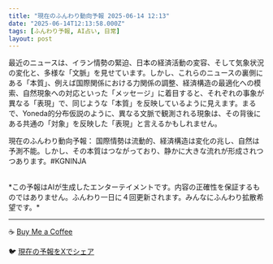 ```yaml
---
title: "現在のふんわり動向予報 2025-06-14 12:13"
date: "2025-06-14T12:13:58.000Z"
tags: [ふんわり予報, AI占い, 日常]
layout: post
---
```


最近のニュースは、イラン情勢の緊迫、日本の経済活動の変容、そして気象状況の変化と、多様な「文脈」を見せています。しかし、これらのニュースの裏側にある「本質」、例えば国際関係における力関係の調整、経済構造の最適化への模索、自然現象への対応といった「メッセージ」に着目すると、それぞれの事象が異なる「表現」で、同じような「本質」を反映しているように見えます。まるで、Yoneda的分布仮説のように、異なる文脈で観測される現象は、その背後にある共通の「対象」を反映した「表現」と言えるかもしれません。

現在のふんわり動向予報：
国際情勢は流動的、経済構造は変化の兆し、自然は予測不能。しかし、その本質はつながっており、静かに大きな流れが形成されつつあります。#KGNINJA

<br>
*この予報はAIが生成したエンターテイメントです。内容の正確性を保証するものではありません。ふんわり一日に４回更新されます。みんなにふんわり拡散希望です。*

---
☕️ [Buy Me a Coffee](https://www.buymeacoffee.com/kgninja)

🐦 [現在の予報をXでシェア](https://twitter.com/intent/tweet?text=%E7%8F%BE%E5%9C%A8%E3%81%AE%E3%81%B5%E3%82%93%E3%82%8F%E3%82%8A%E4%BA%88%E5%A0%B1%3A%20%E3%80%8C%E6%9C%80%E8%BF%91%E3%81%AE%E3%83%8B%E3%83%A5%E3%83%BC%E3%82%B9%E3%81%AF%E3%80%81%E3%82%A4%E3%83%A9%E3%83%B3%E6%83%85%E5%8B%A2%E3%81%AE%E7%B7%8A%E8%BF%AB%E3%80%81%E6%97%A5%E6%9C%AC%E3%81%AE%E7%B5%8C%E6%B8%88%E6%B4%BB%E5%8B%95%E3%81%AE%E5%A4%89%E5%AE%B9%E3%80%81%E3%81%9D%E3%81%97%E3%81%A6%E6%B0%97%E8%B1%A1%E7%8A%B6%E6%B3%81%E3%81%AE%E5%A4%89%E5%8C%96%E3%81%A8%E3%80%81%E5%A4%9A%E6%A7%98%E3%81%AA%E3%80%8C%E6%96%87%E8%84%88%E3%80%8D%E3%82%92%E8%A6%8B%E3%81%9B%E3%81%A6%E3%81%84%E3%81%BE%E3%81%99%E3%80%82%E3%80%8D%23KGNINJA%20%E7%B6%9A%E3%81%8D%E3%81%AF%E3%83%96%E3%83%AD%E3%82%B0%E3%81%A7%EF%BC%81%F0%9F%91%87&url=https%3A%2F%2Fkg-ninja.github.io%2FFunwariyoso%2F)
